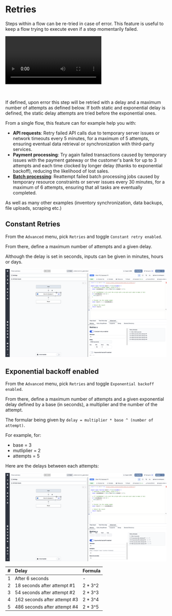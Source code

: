 # Retries

Steps within a flow can be re-tried in case of error. This feature is useful to keep a flow trying to execute even if a step momentarily failed.

<video
    className="border-2 rounded-xl object-cover w-full h-full dark:border-gray-800"
    autoPlay
    loop
    controls
    id="main-video"
    src="/videos/retries_example.mp4"
/>

<br/>

If defined, upon error this step will be retried with a delay and a maximum number of attempts as defined below. If both static and exponential delay is defined, the static delay attempts are tried before the exponential ones.

From a single flow, this feature can for example help you with:

- **API requests**: Retry failed API calls due to temporary server issues or network timeouts every 5 minutes, for a maximum of 5 attempts, ensuring eventual data retrieval or synchronization with third-party services.
- **Payment processing**: Try again failed transactions caused by temporary issues with the payment gateway or the customer's bank for up to 3 attempts and each time clocked by longer delay (thanks to exponential backoff), reducing the likelihood of lost sales.
- **[Batch processing](/blog/stantt-case-study)**: Reattempt failed batch processing jobs caused by temporary resource constraints or server issues every 30 minutes, for a maximum of 6 attempts, ensuring that all tasks are eventually completed.

As well as many other examples (inventory synchronization, data backups, file uploads, scraping etc.)

## Constant Retries

From the `Advanced` menu, pick `Retries` and toggle `Constant retry enabled`.

From there, define a maximum number of attempts and a given delay.

Although the delay is set in seconds, inputs can be given in minutes, hours or days.

![Constant Retries](../assets/flows/constant_retries.png)

## Exponential backoff enabled

From the `Advanced` menu, pick `Retries` and toggle `Exponential backoff enabled`.

From there, define a maximum number of attempts and a given exponential delay defined by a base (in seconds), a multiplier and the number of the attempt.

The formular being given by `delay = multiplier * base ^ (number of attempt)`.

For example, for:

- base = 3
- mutliplier = 2
- attempts = 5

Here are the delays between each attempts:

![Exponential Delays](../assets/flows/exponential_delay.png)

|   # | Delay                        | Formula  |
| --: | :--------------------------- | :------- |
|   1 | After 6 seconds              | -        |
|   2 | 18 seconds after attempt #1  | 2 \* 3^2 |
|   3 | 54 seconds after attempt #2  | 2 \* 3^3 |
|   4 | 162 seconds after attempt #3 | 2 \* 3^4 |
|   5 | 486 seconds after attempt #4 | 2 \* 3^5 |
